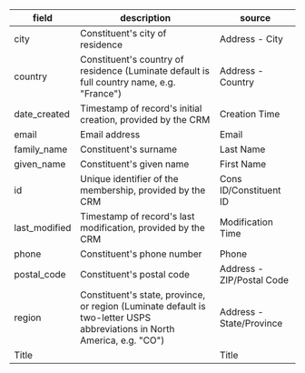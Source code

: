 |field|description|source|
|---|---|---|
|city|Constituent's city of residence|Address - City|
|country|Constituent's country of residence (Luminate default is full country name, e.g. "France")|Address - Country|
|date_created|Timestamp of record's initial creation, provided by the CRM|Creation Time|
|email|Email address|Email|
|family_name|Constituent's surname|Last Name|
|given_name|Constituent's given name|First Name|
|id|Unique identifier of the membership, provided by the CRM|Cons ID/Constituent ID|
|last_modified|Timestamp of record's last modification, provided by the CRM|Modification Time|
|phone|Constituent's phone number|Phone|
|postal_code|Constituent's postal code|Address - ZIP/Postal Code|
|region|Constituent's state, province, or region (Luminate default is two-letter USPS abbreviations in North America, e.g. "CO")|Address - State/Province|
|Title||Title|